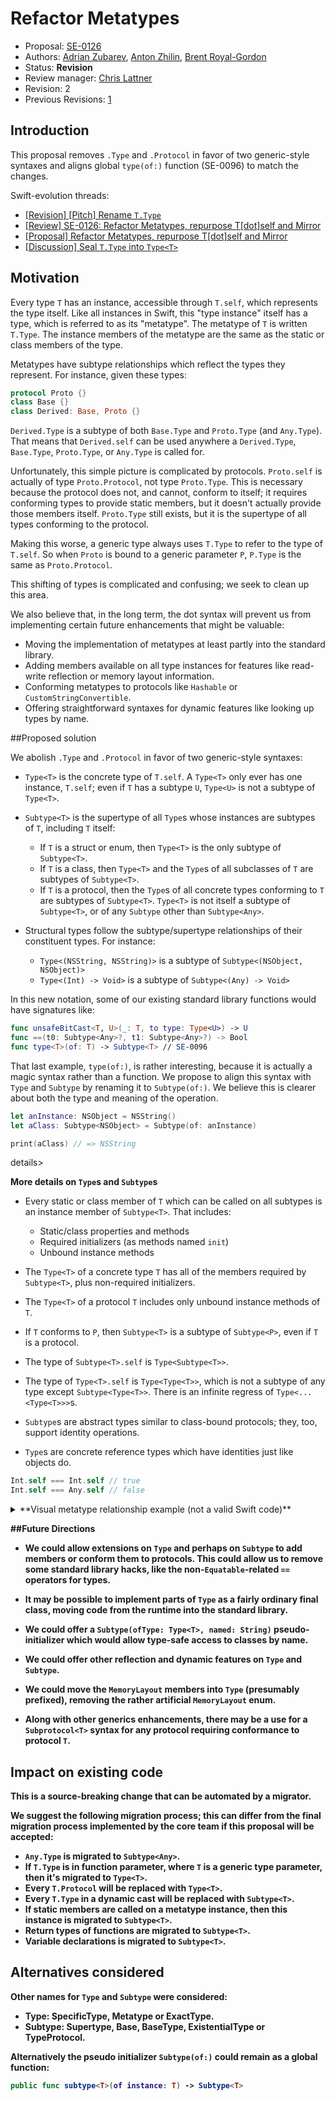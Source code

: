 # Refactor Metatypes

* Proposal: [SE-0126](0126-refactor-metatypes-repurpose-t-dot-self-and-mirror.md)
* Authors: [Adrian Zubarev](https://github.com/DevAndArtist), [Anton Zhilin](https://github.com/Anton3), [Brent Royal-Gordon](https://github.com/brentdax)
* Status: **Revision**
* Review manager: [Chris Lattner](http://github.com/lattner)
* Revision: 2
* Previous Revisions: [1](https://github.com/apple/swift-evolution/blob/83707b0879c83dcde778f8163f5768212736fdc2/proposals/0126-refactor-metatypes-repurpose-t-dot-self-and-mirror.md)

## Introduction

This proposal removes `.Type` and `.Protocol` in favor of two generic-style syntaxes and aligns global `type(of:)` function (SE-0096) to match the changes.

Swift-evolution threads: 

* [\[Revision\] \[Pitch\] Rename `T.Type`](https://lists.swift.org/pipermail/swift-evolution/Week-of-Mon-20160718/025115.html)
* [\[Review\] SE-0126: Refactor Metatypes, repurpose T[dot]self and Mirror]()
* [\[Proposal\] Refactor Metatypes, repurpose T[dot]self and Mirror](https://lists.swift.org/pipermail/swift-evolution/Week-of-Mon-20160718/024772.html) 
* [\[Discussion\] Seal `T.Type` into `Type<T>`](https://lists.swift.org/pipermail/swift-evolution/Week-of-Mon-20160704/023818.html)

## Motivation

Every type `T` has an instance, accessible through `T.self`, which represents the type itself. Like all instances in Swift, this "type instance" itself has a type, which is referred to as its "metatype". The metatype of `T` is written `T.Type`. The instance members of the metatype are the same as the static or class members of the type.

Metatypes have subtype relationships which reflect the types they represent. For instance, given these types:

```swift
protocol Proto {}
class Base {}
class Derived: Base, Proto {}
```

`Derived.Type` is a subtype of both `Base.Type` and `Proto.Type` (and `Any.Type`). That means that `Derived.self` can be used anywhere a `Derived.Type`, `Base.Type`, `Proto.Type`, or `Any.Type` is called for.

Unfortunately, this simple picture is complicated by protocols. `Proto.self` is actually of type `Proto.Protocol`, not type `Proto.Type`. This is necessary because the protocol does not, and cannot, conform to itself; it requires conforming types to provide static members, but it doesn't actually provide those members itself. `Proto.Type` still exists, but it is the supertype of all types conforming to the protocol.

Making this worse, a generic type always uses `T.Type` to refer to the type of `T.self`. So when `Proto` is bound to a generic parameter `P`, `P.Type` is the same as `Proto.Protocol`.

This shifting of types is complicated and confusing; we seek to clean up this area.

We also believe that, in the long term, the dot syntax will prevent us from implementing certain future enhancements that might be valuable:

* Moving the implementation of metatypes at least partly into the standard library.
* Adding members available on all type instances for features like read-write reflection or memory layout information.
* Conforming metatypes to protocols like `Hashable` or `CustomStringConvertible`.
* Offering straightforward syntaxes for dynamic features like looking up types by name.

##Proposed solution

We abolish `.Type` and `.Protocol` in favor of two generic-style syntaxes:

* `Type<T>` is the concrete type of `T.self`. A `Type<T>` only ever has one instance, `T.self`; even if `T` has a subtype `U`, `Type<U>` is not a subtype of `Type<T>`.
 
* `Subtype<T>` is the supertype of all `Type`s whose instances are subtypes of `T`, including `T` itself:
  * If `T` is a struct or enum, then `Type<T>` is the only subtype of `Subtype<T>`.
  * If `T` is a class, then `Type<T>` and the `Type`s of all subclasses of `T` are subtypes of `Subtype<T>`.
  * If `T` is a protocol, then the `Type`s of all concrete types conforming to `T` are subtypes of `Subtype<T>`. `Type<T>` is not itself a subtype of `Subtype<T>`, or of any `Subtype` other than `Subtype<Any>`.

* Structural types follow the subtype/supertype relationships of their constituent types. For instance:
  * `Type<(NSString, NSString)>` is a subtype of `Subtype<(NSObject, NSObject)>`
  * `Type<(Int) -> Void>` is a subtype of `Subtype<(Any) -> Void>`

In this new notation, some of our existing standard library functions would have signatures like:

```swift
func unsafeBitCast<T, U>(_: T, to type: Type<U>) -> U
func ==(t0: Subtype<Any>?, t1: Subtype<Any>?) -> Bool
func type<T>(of: T) -> Subtype<T> // SE-0096
```

That last example, `type(of:)`, is rather interesting, because it is actually a magic syntax rather than a function. We propose to align this syntax with `Type` and `Subtype` by renaming it to `Subtype(of:)`. We believe this is clearer about both the type and meaning of the operation.

```swift
let anInstance: NSObject = NSString()
let aClass: Subtype<NSObject> = Subtype(of: anInstance)

print(aClass) // => NSString
```

details><summary>**More details on `Type`s and `Subtype`s**</summary>
* Every static or class member of `T` which can be called on all subtypes is an instance member of `Subtype<T>`. That includes:

  * Static/class properties and methods
  * Required initializers (as methods named `init`)
  * Unbound instance methods

* The `Type<T>` of a concrete type `T` has all of the members required by `Subtype<T>`, plus non-required initializers.

* The `Type<T>` of a protocol `T` includes only unbound instance methods of `T`.

* If `T` conforms to `P`, then `Subtype<T>` is a subtype of `Subtype<P>`, even if `T` is a protocol.

* The type of `Subtype<T>.self` is `Type<Subtype<T>>`.
* The type of `Type<T>.self` is `Type<Type<T>>`, which is not a subtype of any type except `Subtype<Type<T>>`. There is an infinite regress of `Type<...<Type<T>>>`s.

* `Subtype`s are abstract types similar to class-bound protocols; they, too, support identity operations. 

* `Type`s are concrete reference types which have identities just like objects do.

 ```swift
 Int.self === Int.self // true
 Int.self === Any.self // false
 ```
</details>
<details><summary>**Visual metatype relationship example (not a valid Swift code)**</summary>
```swift
protocol Foo { 
  static func foo() 
  func instanceMethodFoo()
}

protocol Boo : Foo { 
  static func foo()
  static func boo() 
  func instanceMethodFoo()
  func instanceMethodBoo()
}

class A : Foo { 
  static func foo() { ... } 
  func instanceMethodFoo() { ... }
}

class B : A, Boo { 
  static func boo() { ... } 
  func instanceMethodBoo() { ... }
}

/// Swift generates metatypes along the lines of:
///
/// Syntax: `meta protocol Subtype<T>` - only metatypes can conform to these meta protocols
/// Syntax: `final meta class Type<T>` - metatype
/// Note: `CapturedType` represents `Self` of `T` in `Subtype<T>`

// For Any:
meta protocol Subtype<Any> : meta class {
  var `self`: Self { get }
}

final meta class Type<Any> : Subtype<Any> {
  var `self`: Type<Any> { ... }
}

// For Foo:
meta protocol Subtype<Foo> : Subtype<Any> {
  var `self`: Self { get }
  func foo()
  func instanceMethodFoo(_ `self`: CapturedType) -> (()) -> ()
}

final meta class Type<Foo> : Subtype<Any> {
  var `self`: Type<Foo> { ... }
  func instanceMethodFoo(_ `self`: Foo) -> (()) -> () { ... }
}

// For Boo:
meta protocol Subtype<Boo> : Subtype<Foo> {
  var `self`: Self { get }
  func boo()
  func instanceMethodBoo(_ `self`: CapturedType) -> (()) -> ()
}

final meta class Type<Boo> : Subtype<Any> {
  var `self`: Type<Boo> { ... }
  func instanceMethodFoo(_ `self`: Boo) -> (()) -> () { ... } 
  func instanceMethodBoo(_ `self`: Boo) -> (()) -> () { ... } 
}

// For A:
meta protocol Subtype<A> : Subtype<Foo> {
  var `self`: Self { get }
  func foo()
  func instanceMethodFoo(_ `self`: CapturedType) -> (()) -> ()
}

final meta class Type<A> : Subtype<A> {
  var `self`: Type<A> { ... }
  func foo() { ... }
  func instanceMethodFoo(_ `self`: A) -> (()) -> () { ... }
}

// For B:
meta protocol Subtype<B> : Subtype<A>, Subtype<Boo> {
  var `self`: Self
  func foo()
  func boo()
  func instanceMethodFoo(_ `self`: CapturedType) -> (()) -> ()
  func instanceMethodBoo(_ `self`: CapturedType) -> (()) -> ()
}

final meta class Type<B> : Subtype<B> {
  var `self`: Type<B> { ... }
  func foo() { ... }
  func boo() { ... }
  func instanceMethodFoo(_ `self`: B) -> (()) -> () { ... }
  func instanceMethodBoo(_ `self`: B) -> (()) -> () { ... }
}
```
</details>
<details><summary>**Some examples**</summary>
```swift
// Types:
protocol Foo {}
protocol Boo : Foo {}
class A : Foo {}
class B : A, Boo {}
struct S: Foo {}

// Metatypes:
let a1: Type<A> = A.self           //=> Okay
let p1: Type<Foo> = Foo.self       //=> Okay
let p2: Type<Boo> = C.self         //=> Error -- `C` is not the same as `Foo`

let any_1: Subtype<Any> = A.self   //=> Okay
let any_2: Subtype<Any> = Foo.self //=> Okay

let a_1: Subtype<A> = A.self       //=> Okay
let p_1: Subtype<Foo> = A.self     //=> Okay
let p_2: Subtype<Foo> = Foo.self   //=> Error -- `Type<Foo>` is not a subtype of `Subtype<Foo>`

// Generic functions:
func dynamic<T>(subtype: Subtype<Any>, `is` _: Type<T>) -> Bool {
  return type is Subtype<T>
}

func dynamic<T>(subtype: Subtype<Any>, `as` _: Type<T>) -> Subtype<T>? {
  return type as? Subtype<T>
}

let s1: Type<S> = S.self

dynamic(subtype: s1, is: Foo.self)    //=> true
dynamic(subtype: s1, as: Foo.self)    //=> an `Optional<Subtype<Foo>>`
```
</details>

##Future Directions

* We could allow extensions on `Type` and perhaps on `Subtype` to add members or conform them to protocols. This could allow us to remove some standard library hacks, like the non-`Equatable`-related `==` operators for types.

* It may be possible to implement parts of `Type` as a fairly ordinary final class, moving code from the runtime into the standard library.

* We could offer a `Subtype(ofType: Type<T>, named: String)` pseudo-initializer which would allow type-safe access to classes by name.

* We could offer other reflection and dynamic features on `Type` and `Subtype`.

* We could move the `MemoryLayout` members into `Type` (presumably prefixed), removing the rather artificial `MemoryLayout` enum.

* Along with other generics enhancements, there may be a use for a `Subprotocol<T>` syntax for any protocol requiring conformance to protocol `T`.

## Impact on existing code

This is a source-breaking change that can be automated by a migrator. 

We suggest the following migration process; this can differ from the final migration process implemented by the core team if this proposal will be accepted:

* `Any.Type` is migrated to `Subtype<Any>`.
* If `T.Type` is in function parameter, where `T` is a generic type parameter, then it's migrated to `Type<T>`.
* Every `T.Protocol` will be replaced with `Type<T>`.
* Every `T.Type` in a dynamic cast will be replaced with `Subtype<T>`.
* If static members are called on a metatype instance, then this instance is migrated to `Subtype<T>`.
* Return types of functions are migrated to `Subtype<T>`.
* Variable declarations is migrated to `Subtype<T>`.

## Alternatives considered

Other names for `Type` and `Subtype` were considered:

* Type: SpecificType, Metatype or ExactType.
* Subtype: Supertype, Base, BaseType, ExistentialType or TypeProtocol.

Alternatively the pseudo initializer `Subtype(of:)` could remain as a global function:

```swift
public func subtype<T>(of instance: T) -> Subtype<T>
```
